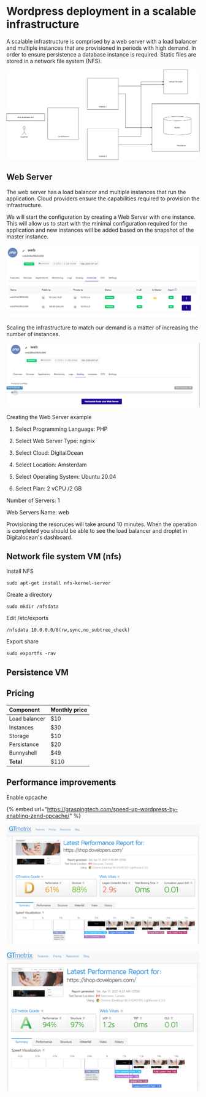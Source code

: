 # Wordpress deployment in a scalable infrastructure

A scalable infrastructure is comprised by a web server with a load balancer and multiple instances that are provisioned in periods with high demand. In order to ensure persistence a database instance is required. Static files are stored in a network file system \(NFS\).

![horizontal scalable infrastructura](.gitbook/assets/webservers-horizontal-scale.png)

## Web Server

The web server has a load balancer and multiple instances that run the application. Cloud providers ensure the capabilities required to provision the infrastructure.

We will start the configuration by creating a Web Server with one instance. This will allow us to start with the minimal configuration required for the application and new instances will be added based on the snapshot of the master instance.

![A web server running PHP applications with two instances](.gitbook/assets/image.png)

Scaling the infrastructure to match our demand is a matter of increasing the number of instances.

![Scaling](.gitbook/assets/image%20%281%29.png)

Creating the Web Server example

1. Select Programming Language: PHP

2. Select Web Server Type: nginix

3. Select Cloud: DigitalOcean

4. Select Location: Amsterdam

5. Select Operating System: Ubuntu 20.04

6. Select Plan: 2 vCPU /2 GB

Number of Servers: 1

Web Servers Name: web

Provisioning the resoruces will take around 10 minutes. When the operation is completed you should be able to see the load balancer and droplet in Digitalocean's dashboard.

## Network file system VM \(nfs\)

Install NFS

```text
sudo apt-get install nfs-kernel-server
```

Create a directory

```text
sudo mkdir /nfsdata
```

Edit /etc/exports

```text
/nfsdata 10.0.0.0/8(rw,sync,no_subtree_check)
```

Export share

```text
sudo exportfs -rav
```

## Persistence VM

## Pricing

| Component | Monthly price |
| :--- | :--- |
| Load balancer | $10 |
| Instances  | $30 |
| Storage | $10 |
| Persistance | $20 |
| Bunnyshell | $49 |
| **Total** | $110 |

## Performance improvements

Enable opcache

{% embed url="https://graspingtech.com/speed-up-wordpress-by-enabling-zend-opcache/" %}

![Before opcache](.gitbook/assets/image%20%282%29.png)

![After opcache](.gitbook/assets/image%20%283%29.png)


